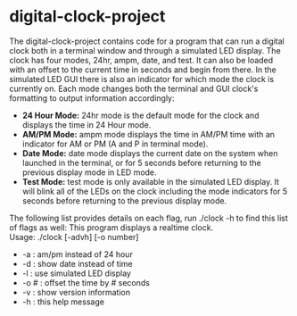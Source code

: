 # digital-clock-project
The digital-clock-project contains code for a program that can run a digital clock both in a terminal window and through a simulated LED display. The clock has four modes, 24hr, ampm, date, and test. It can also be loaded with an offset to the current time in seconds and begin from there. In the simulated LED GUI there is also an indicator for which mode the clock is currently on. Each mode changes both the terminal and GUI clock's formatting to output information accordingly:  
- **24 Hour Mode:** 24hr mode is the default mode for the clock and displays the time in 24 Hour mode.  
- **AM/PM Mode:** ampm mode displays the time in AM/PM time with an indicator for AM or PM (A and P in terminal mode).  
- **Date Mode:** date mode displays the current date on the system when launched in the terminal, or for 5 seconds before returning to the previous display mode in LED mode.  
- **Test Mode:** test mode is only available in the simulated LED display. It will blink all of the LEDs on the clock including the mode indicators for 5 seconds before returning to the previous display mode.  

The following list provides details on each flag, run ./clock -h to find this list of flags as well:
This program displays a realtime clock.  
Usage: ./clock [-advh] [-o number]  
 -  -a    : am/pm instead of 24 hour  
 -  -d    : show date instead of time  
 -  -l    : use simulated LED display  
 -  -o #  : offset the time by # seconds   
 -  -v    : show version information  
 -  -h    : this help message  

